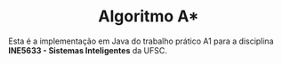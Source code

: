 <h1 align="center">Algoritmo A*</h1>

Esta é a implementação em Java do trabalho prático A1 para a disciplina **INE5633 - Sistemas Inteligentes** da UFSC.

<!-- > If you want to customize the folder structure, open `.vscode/settings.json` and update the related settings there. -->
